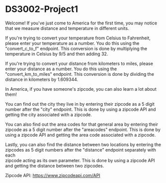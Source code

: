 # DS3002-Project1
Welcome! If you've just come to America for the first time, you may notice that we measure distance and temperature in different units.

If you're trying to convert your temperature from Celsius to Fahrenheit, please enter your temperature as a number.
  You do this using the "convert_c_to_f" endpoint.
  This conversion is done by multiplying the temperature in Celsius by 9/5 and then adding 32.

If you're trying to convert your distance from kilometers to miles, please enter your distance as a number.
  You do this using the "convert_km_to_miles" endpoint.
  This conversion is done by dividing the distance in kilometers by 1.609344.

In America, if you have someone's zipcode, you can also learn a lot about them!

  You can find out the city they live in by entering their zipcode as a 5 digit number after the "city" endpoint.
    This is done by using a zipcode API and getting the city associated with a zipcode.
    
  You can also find out the area codes for that general area by entering their zipcode as a 5 digit number after the "areacodes" endpoint.
    This is done by using a zipcode API and getting the area code associated with a zipcode.
    
  Lastly, you can also find the distance between two locations by entering the zipcodes as 5 digit numbers after the "distance" endpoint separately with each     
  zipcode acting as its own parameter.
    This is done by using a zipcode API and getting the distance between two zipcodes.

Zipcode API: https://www.zipcodeapi.com/API  

